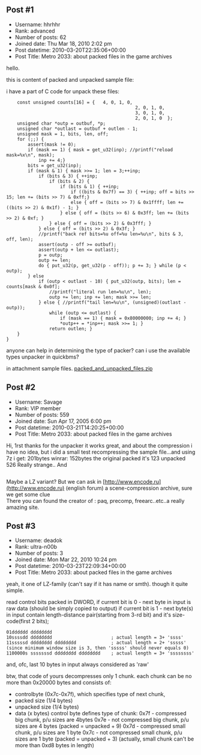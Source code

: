 ## Post #1
- Username: hhrhhr
- Rank: advanced
- Number of posts: 62
- Joined date: Thu Mar 18, 2010 2:02 pm
- Post datetime: 2010-03-20T22:35:06+00:00
- Post Title: Metro 2033: about packed files in the game archives

hello.

this is content of packed and unpacked sample file:


i have a part of C code for unpack these files:

```
	const unsigned counts[16] = {	4, 0, 1, 0,
												2, 0, 1, 0,
												3, 0, 1, 0,
												2, 0, 1, 0	};
	unsigned char *outp = outbuf, *p;
	unsigned char *outlast = outbuf + outlen - 1;
	unsigned mask = 1, bits, len, off;
	for (;;) {
		assert(mask != 0);
		if (mask == 1) { mask = get_u32(inp); //printf("reload mask=%x\n", mask);
			inp += 4;}
		bits = get_u32(inp);
		if (mask & 1) {	mask >>= 1;	len = 3;++inp;
			if (bits & 3) {	++inp;
				if (bits & 2) {
					if (bits & 1) {	++inp;
						if ((bits & 0x7f) == 3) { ++inp; off = bits >> 15; len += (bits >> 7) & 0xff;}
						else { off = (bits >> 7) & 0x1ffff; len += ((bits >> 2) & 0x1f) - 1; }
					} else { off = (bits >> 6) & 0x3ff; len += (bits >> 2) & 0xf; }
				} else { off = (bits >> 2) & 0x3fff; }
			} else { off = (bits >> 2) & 0x3f; }
			//printf("back ref bits=%u off=%u len=%u\n", bits & 3, off, len);
			assert(outp - off >= outbuf);
			assert(outp + len <= outlast);
			p = outp;
			outp += len;
			do { put_u32(p, get_u32(p - off)); p += 3; } while (p < outp);
		} else
			if (outp < outlast - 10) { put_u32(outp, bits); len = counts[mask & 0x0f];
				//printf("literal run len=%u\n", len);
				outp += len; inp += len; mask >>= len;
			} else { //printf("tail len=%u\n", (unsigned)(outlast - outp));
				while (outp <= outlast) {
					if (mask == 1) { mask = 0x80000000; inp += 4; }
					*outp++ = *inp++; mask >>= 1; }
				return outlen; }
	}
}
```

anyone can help in determining the type of packer? сan i use the available types unpacker in quickbms?

in attachment sample files.
[packed_and_unpacked_files.zip](https://xentaxbackup.github.io/file/2873_packed_and_unpacked_files.zip)
## Post #2
- Username: Savage
- Rank: VIP member
- Number of posts: 559
- Joined date: Sun Apr 17, 2005 6:00 pm
- Post datetime: 2010-03-21T14:20:25+00:00
- Post Title: Metro 2033: about packed files in the game archives

Hi, 1rst thanks for the unpacker it works great, and about the compression i have no idea, but i did a small test recompressing the sample file...and using 
7z i get: 201bytes 
winrar: 152bytes 
the original packed it's 123 
unpacked 526
Really strange..
And 

```

```

Maybe a LZ variant?
But we can ask in [http://www.encode.ru](http://www.encode.ru) (english forum) a scene-compression archive, sure we get some clue   
There you can found the creator of : paq, precomp, freearc..etc..a really amazing site.
## Post #3
- Username: deadok
- Rank: ultra-n00b
- Number of posts: 3
- Joined date: Mon Mar 22, 2010 10:24 pm
- Post datetime: 2010-03-23T22:09:34+00:00
- Post Title: Metro 2033: about packed files in the game archives

yeah, it one of LZ-family (can't say if it has name or smth).
though it quite simple.

read control bits packed in DWORD,
if current bit is 0 - next byte in input is raw data (should be simply copied to output)
if current bit is 1 - next byte(s)  in input contain length-distance pair(starting from 3-rd bit) and it's size-code(first 2 bits);

```
01dddddd dddddddd
10ssssdd dddddddd                      ; actual length = 3+ 'ssss'
11sssssd dddddddd dddddddd             ; actual length = 2+ 'sssss' (since minimum window size is 3, then 'sssss' should never equals 0)
1100000s sssssssd dddddddd dddddddd    ; actual length = 3+ 'ssssssss'

```

and, ofc, last 10 bytes in input always considered as 'raw'

btw, that code of yours decompresses only 1 chunk.
each chunk can be no more than 0x20000 bytes
and consists of:
* controlbyte (0x7c-0x7f), which specifies type of next chunk, 
* packed size (1/4 bytes)
* unpacked size (1/4 bytes)
* data (x bytes)
control byte defines type of chunk:
0x7f - compressed big chunk, p/u sizes are 4bytes
0x7e - not compressed big chunk, p/u sizes are 4 bytes (packed = unpacked + 9)
0x7d - compressed small chunk, p/u sizes are 1 byte
0x7c - not compressed small chunk, p/u sizes are 1 byte (packed = unpacked + 3) (actually, small chunk can't be more than 0xd8 bytes in length)
